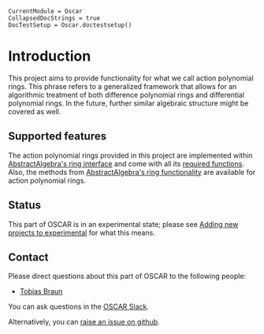 ```@meta
CurrentModule = Oscar
CollapsedDocStrings = true
DocTestSetup = Oscar.doctestsetup()
```

# Introduction

This project aims to provide functionality for what we call action polynomial rings. This phrase refers to a generalized
framework that allows for an algorithmic treatment of both difference polynomial rings and differential polynomial rings.
In the future, further similar algebraic structure might be covered as well.

## Supported features

The action polynomial rings provided in this project are implemented within [AbstractAlgebra's ring interface](@ref "Ring Interface") and come with all its [required functions](@ref "Required functions for all rings"). Also, the methods from [AbstractAlgebra's ring functionality](@ref "Ring functionality") are available for action polynomial rings.


## Status

This part of OSCAR is in an experimental state; please see [Adding new projects to experimental](@ref) for what this means.

## Contact

Please direct questions about this part of OSCAR to the following people:
* [Tobias Braun](https://www.math.rwth-aachen.de/homes/Tobias.Braun/)

You can ask questions in the [OSCAR Slack](https://www.oscar-system.org/community/#slack).

Alternatively, you can [raise an issue on github](https://www.oscar-system.org/community/#how-to-report-issues).

